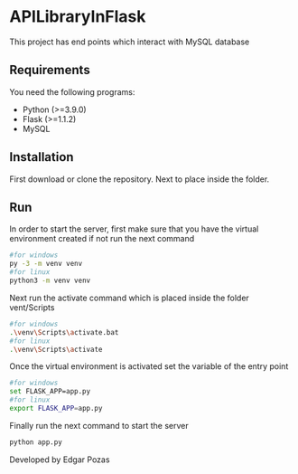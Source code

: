 # APILibraryInFlask

This project has end points which interact with MySQL database

## Requirements

You need the following programs:
* Python (>=3.9.0)
* Flask (>=1.1.2)
* MySQL

## Installation

First download or clone the repository. Next to place inside the folder.

## Run

In order to start the server, first make sure that you have the virtual environment created if not run the next command

```bash
#for windows
py -3 -m venv venv
#for linux
python3 -m venv venv
```

Next run the activate command which is placed inside the folder vent/Scripts

```bash
#for windows
.\venv\Scripts\activate.bat
#for linux
.\venv\Scripts\activate
```

Once the virtual environment is activated set the variable of the entry point
```bash
#for windows
set FLASK_APP=app.py
#for linux
export FLASK_APP=app.py
```

Finally run the next command to start the server
```bash
python app.py
```

Developed by Edgar Pozas
